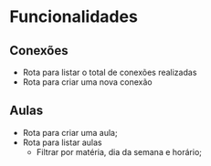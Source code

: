 # Funcionalidades

## Conexões 

- Rota para listar o total de conexões realizadas
- Rota para criar uma nova conexão

## Aulas

- Rota para criar uma aula;
- Rota para listar aulas
    - Filtrar por matéria, dia da semana e horário;

